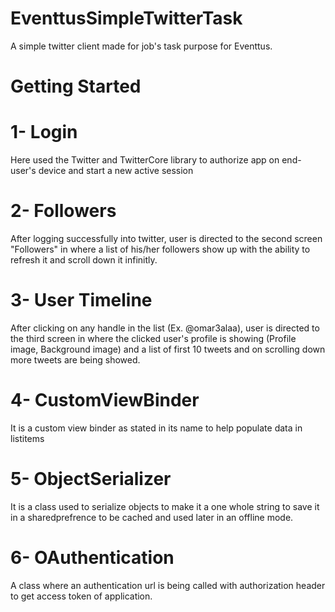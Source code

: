 # EventtusSimpleTwitterTask
A simple twitter client made for job's task purpose for Eventtus.
# Getting Started
# 1- Login 
Here used the Twitter and TwitterCore library to authorize app on end-user's device and start a new active session
# 2- Followers
After logging successfully into twitter, user is directed to the second screen "Followers" in where a list of his/her followers show up with the ability to refresh it and scroll down it infinitly.
# 3- User Timeline
After clicking on any handle in the list (Ex. @omar3alaa), user is directed to the third screen in where the clicked user's profile is showing (Profile image, Background image) and a list of first 10 tweets and on scrolling down more tweets are being showed.
# 4- CustomViewBinder
It is a custom view binder as stated in its name to help populate data in listitems
# 5- ObjectSerializer
It is a class used to serialize objects to make it a one whole string to save it in a sharedprefrence to be cached and used later in an offline mode.
# 6- OAuthentication
A class where an authentication url is being called with authorization header to get access token of application.
